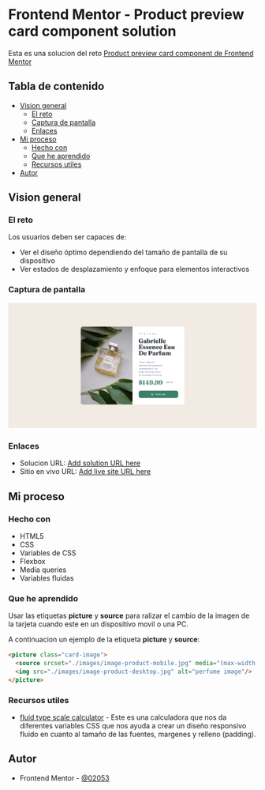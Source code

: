 # Frontend Mentor - Product preview card component solution

Esta es una solucion del reto [Product preview card component de Frontend Mentor](https://www.frontendmentor.io/challenges/product-preview-card-component-GO7UmttRfa)
## Tabla de contenido

- [Vision general](#vision-general)
  - [El reto](#el-reto)
  - [Captura de pantalla](#captura-de-pantalla)
  - [Enlaces](#enlaces)
- [Mi proceso](#mi-proceso)
  - [Hecho con](#hecho-con)
  - [Que he aprendido](#que-he-aprendido)
  - [Recursos utiles](#recursos-utiles)
- [Autor](#autor)

## Vision general
### El reto

Los usuarios deben ser capaces de:

- Ver el diseño óptimo dependiendo del tamaño de pantalla de su dispositivo
- Ver estados de desplazamiento y enfoque para elementos interactivos
### Captura de pantalla

![captura de pantalla del reto de Frontend menter](./Frontend-Mentor-Product-preview-card-component.png)

### Enlaces

- Solucion URL: [Add solution URL here](https://github.com/02053/frontend-mentor-card-preview)
- Sitio en vivo URL: [Add live site URL here](https://your-live-site-url.com)

## Mi proceso

### Hecho con

- HTML5
- CSS
- Variables de CSS
- Flexbox
- Media queries
- Variables fluidas

### Que he aprendido

Usar las etiquetas **picture** y **source** para ralizar el cambio de la imagen de la tarjeta cuando este en un dispositivo movil o una PC.

A continuacion un ejemplo de la etiqueta **picture** y **source**:

```html
<picture class="card-image">
  <source srcset="./images/image-product-mobile.jpg" media="(max-width:756px)"/>
  <img src="./images/image-product-desktop.jpg" alt="perfume image"/>
</picture>
```

### Recursos utiles

- [fluid type scale calculator](https://utopia.fyi/type/calculator/?c=320,17,1.2,1500,20,1.333,6,2,&s=0.75|0.5|0.25,1.5|2|3|4|6,s-l&g=s,l,xl,12) - Este es una calculadora que nos da diferentes variables CSS que nos ayuda a crear un diseño responsivo fluido en cuanto al tamaño de las fuentes, margenes y relleno (padding).

## Autor

- Frontend Mentor - [@02053](https://www.frontendmentor.io/profile/02053)
